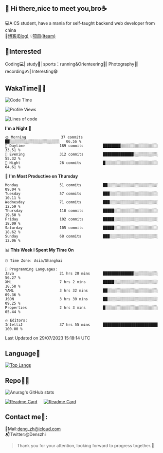 👋 Hi there,nice to meet you,bro☕
---
💻A CS student, have a mania for self-taught backend web developer from china   
📌[博客(Blog)](https://github.com/HealUP/MyBlog)
💡[项目(Iteam)](https://healup.github.io/)

 <!-- waka-box start -->
 <!-- waka-box end -->
 
🧲**Interested**
--
Coding💻| study📖| sports：running&Orienteering🏃‍| Photography📸| recording✍️| Interesting😁

WakaTime👨‍💻
---
<!--START_SECTION:waka-->
![Code Time](http://img.shields.io/badge/Code%20Time-306%20hrs%2038%20mins-blue)

![Profile Views](http://img.shields.io/badge/Profile%20Views-3-blue)

![Lines of code](https://img.shields.io/badge/From%20Hello%20World%20I%27ve%20Written-168.4%20thousand%20lines%20of%20code-blue)

**I'm a Night 🦉** 

```text
🌞 Morning                37 commits          ██░░░░░░░░░░░░░░░░░░░░░░░   06.56 % 
🌆 Daytime                189 commits         ████████░░░░░░░░░░░░░░░░░   33.51 % 
🌃 Evening                312 commits         ██████████████░░░░░░░░░░░   55.32 % 
🌙 Night                  26 commits          █░░░░░░░░░░░░░░░░░░░░░░░░   04.61 % 
```
📅 **I'm Most Productive on Thursday** 

```text
Monday                   51 commits          ██░░░░░░░░░░░░░░░░░░░░░░░   09.04 % 
Tuesday                  57 commits          ███░░░░░░░░░░░░░░░░░░░░░░   10.11 % 
Wednesday                71 commits          ███░░░░░░░░░░░░░░░░░░░░░░   12.59 % 
Thursday                 110 commits         █████░░░░░░░░░░░░░░░░░░░░   19.50 % 
Friday                   102 commits         █████░░░░░░░░░░░░░░░░░░░░   18.09 % 
Saturday                 105 commits         █████░░░░░░░░░░░░░░░░░░░░   18.62 % 
Sunday                   68 commits          ███░░░░░░░░░░░░░░░░░░░░░░   12.06 % 
```


📊 **This Week I Spent My Time On** 

```text
🕑︎ Time Zone: Asia/Shanghai

💬 Programming Languages: 
Java                     21 hrs 20 mins      ██████████████░░░░░░░░░░░   56.27 % 
XML                      7 hrs 2 mins        █████░░░░░░░░░░░░░░░░░░░░   18.58 % 
YAML                     3 hrs 32 mins       ██░░░░░░░░░░░░░░░░░░░░░░░   09.36 % 
JSON                     3 hrs 30 mins       ██░░░░░░░░░░░░░░░░░░░░░░░   09.25 % 
Properties               2 hrs 3 mins        █░░░░░░░░░░░░░░░░░░░░░░░░   05.44 % 

🔥 Editors: 
IntelliJ                 37 hrs 55 mins      █████████████████████████   100.00 % 
```


 Last Updated on 29/07/2023 15:18:14 UTC
<!--END_SECTION:waka-->

Language🚀
---
[![Top Langs](https://github-readme-stats.vercel.app/api/top-langs/?username=HealUP&layout=compact&hide_border=true)](https://github.com/HealUP)

Repo🧑‍💻
---
![Anurag's GitHub stats](https://github-readme-stats.vercel.app/api?username=HealUP&count_private=true&show_icons=true&theme=gruvbox&hide_border=true) 

[![Readme Card](https://github-readme-stats.vercel.app/api/pin/?username=HealUP&repo=InternetEy&theme=transparent)](https://github.com/HealUP/InternetEy) &emsp;
[![Readme Card](https://github-readme-stats.vercel.app/api/pin/?username=HealUP&repo=CampusExperience&theme=transparent)](https://github.com/HealUP/CampusExperience)


Contact me📱:
---
📮Mail:deng_zh@icloud.com  
📬Twitter:@Denszhi  

> Thank you for your attention, looking forward to progress together.🎉
